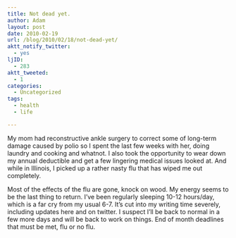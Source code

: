 ```yaml
---
title: Not dead yet.
author: Adam
layout: post
date: 2010-02-19
url: /blog/2010/02/18/not-dead-yet/
aktt_notify_twitter:
  - yes
ljID:
  - 283
aktt_tweeted:
  - 1
categories:
  - Uncategorized
tags:
  - health
  - life

---
```

My mom had reconstructive ankle surgery to correct some of long-term damage caused by polio so I spent the last few weeks with her, doing laundry and cooking and whatnot. I also took the opportunity to wear down my annual deductible and get a few lingering medical issues looked at. And while in Illinois, I picked up a rather nasty flu that has wiped me out completely.

Most of the effects of the flu are gone, knock on wood. My energy seems to be the last thing to return. I&#8217;ve been regularly sleeping 10-12 hours/day, which is a far cry from my usual 6-7. It&#8217;s cut into my writing time severely, including updates here and on twitter. I suspect I&#8217;ll be back to normal in a few more days and will be back to work on things. End of month deadlines that must be met, flu or no flu.
